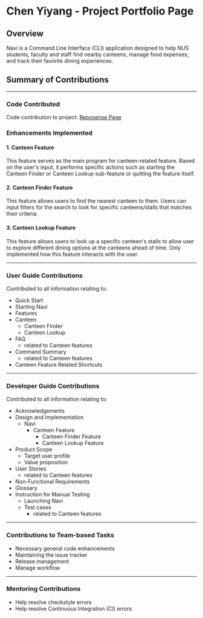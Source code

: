 # Chen Yiyang - Project Portfolio Page

## Overview
Navi is a Command Line Interface (CLI) application designed to help NUS students, faculty and staff 
find nearby canteens, manage food expenses, and track their favorite dining experiences.

## Summary of Contributions
___
### Code Contributed
Code contribution to project: [Reposense Page](https://nus-cs2113-ay2425s2.github.io/tp-dashboard/?search=yiyang74&breakdown=true&sort=groupTitle%20dsc&sortWithin=title&since=2025-02-21&timeframe=commit&mergegroup=&groupSelect=groupByRepos&checkedFileTypes=docs~functional-code~test-code~other&tabOpen=true&tabType=authorship&tabAuthor=yiyang74&tabRepo=AY2425S2-CS2113-W12-2%2Ftp%5Bmaster%5D&authorshipIsMergeGroup=false&authorshipFileTypes=docs~functional-code~test-code~other&authorshipIsBinaryFileTypeChecked=false&authorshipIsIgnoredFilesChecked=false)

### Enhancements Implemented
#### 1. Canteen Feature
This feature serves as the main program for canteen-related feature. 
Based on the user's input, it performs specific actions such as starting the Canteen Finder or Canteen Lookup sub-feature or quitting the feature itself.

#### 2. Canteen Finder Feature
This feature allows users to find the nearest canteen to them. 
Users can input filters for the search to look for specific canteens/stalls that matches their criteria. 

#### 3. Canteen Lookup Feature
This feature allows users to look up a specific canteen's stalls 
to allow user to explore different dining options at the canteens ahead of time.
Only implemented how this feature interacts with the user. 

___
### User Guide Contributions
Contributed to all information relating to:
- Quick Start
- Starting Navi
- Features
- Canteen
  - Canteen Finder
  - Canteen Lookup
- FAQ
  - related to Canteen features
- Command Summary
  - related to Canteen features
- Canteen Feature Related Shortcuts

___
### Developer Guide Contributions
Contributed to all information relating to:
- Acknowledgements
- Design and Implementation
  - Navi
    - Canteen Feature
      - Canteen Finder Feature
      - Canteen Lookup Feature
- Product Scope
  - Target user profile
  - Value proposition
- User Stories 
  - related to Canteen features
- Non-Functional Requirements
- Glossary
- Instruction for Manual Testing
  - Launching Navi
  - Test cases
    - related to Canteen features

___
### Contributions to Team-based Tasks
- Necessary general code enhancements
- Maintaining the issue tracker
- Release management
- Manage workflow

___
### Mentoring Contributions
- Help resolve checkstyle errors
- Help resolve Continuous Integration (CI) errors

